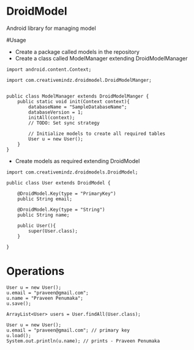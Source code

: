 # DroidModel
Android library for managing model

#Usage

- Create a package called models in the repository
- Create a class called ModelManager extending DroidModelManager

```
import android.content.Context;

import com.creativemindz.droidmodel.DroidModelManger;


public class ModelManager extends DroidModelManger {
    public static void init(Context context){
        databaseName = "SampleDatabaseName";
        databaseVersion = 1;
        initAll(context);
        // TODO: Set sync strategy

        // Initialize models to create all required tables
        User u = new User();
    }
}
```

- Create models as required extending DroidModel

```
import com.creativemindz.droidmodels.DroidModel;

public class User extends DroidModel {

    @DroidModel.Key(type = "PrimaryKey")
    public String email;

    @DroidModel.Key(type = "String")
    public String name;

    public User(){
        super(User.class);
    }

}

```

# Operations

```
User u = new User();
u.email = "praveen@gmail.com";
u.name = "Praveen Penumaka";
u.save();
```

```
ArrayList<User> users = User.findAll(User.class);
```

```
User u = new User();
u.email = "praveen@gmail.com"; // primary key
u.load();
System.out.println(u.name); // prints - Praveen Penumaka
```


